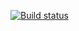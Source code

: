 [![Build status](https://ci.appveyor.com/api/projects/status/x09w8i3r3hc1fs0k?svg=true)](https://ci.appveyor.com/project/Tamara/postman)
